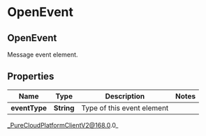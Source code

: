 # OpenEvent

## OpenEvent
Message event element.

## Properties

|Name | Type | Description | Notes|
|------------ | ------------- | ------------- | -------------|
| **eventType** | **String** | Type of this event element | |



_PureCloudPlatformClientV2@168.0.0_
